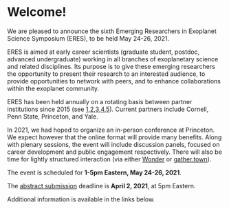 # Welcome!

We are pleased to announce the sixth Emerging Researchers in Exoplanet
Science Symposium (ERES), to be held May 24-26, 2021.

ERES is aimed at early career scientists (graduate student, postdoc, advanced
undergraduate) working in all branches of exoplanetary science and related
disciplines. Its purpose is to give these emerging researchers the opportunity
to present their research to an interested audience, to provide 
opportunities to network with peers, and to enhance collaborations within the
exoplanet community.

ERES has been held annually on a rotating basis between partner institutions
since 2015 (see
[1](http://eres2014.github.io/),[2](https://exoplanets.psu.edu/eres-2016/),[3](http://eres-yale.science/2017/),[4](https://sites.psu.edu/eres2018/),[5](http://eres.astro.cornell.edu/)).
Current partners include Cornell, Penn State, Princeton, and Yale. 

In 2021, we had hoped to organize an in-person conference at Princeton. We
expect however that the online format will provide many benefits.  Along with
plenary sessions, the event will include discussion panels, focused on career
development and public engagement respectively.  There will also be time for
lightly structured interaction (via either [Wonder](https://wonder.me) or
[gather.town](https://gather.town)).

The event is scheduled for **1-5pm Eastern, May 24-26, 2021**.

The [abstract submission](https://eres2021.com/register/) deadline is **April
2, 2021**, at 5pm Eastern.

Additional information is available in the links below.
